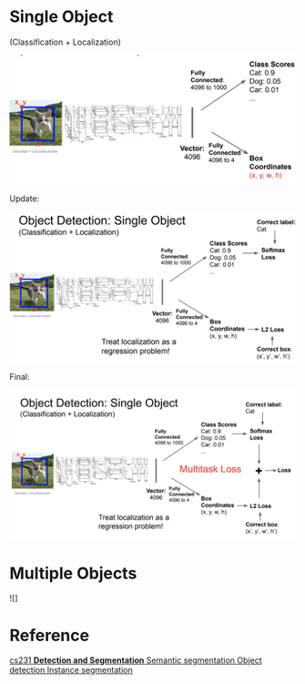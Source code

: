 # Single Object

(Classification + Localization)

![objectdetectionsingleobject1](../../img/CV/objectdetectionsingleobject1.png)

Update:

![objectdetectionsingleobject2](../../img/CV/objectdetectionsingleobject2.png)



Final:

![objectdetectionsingleobject3](../../img/CV/objectdetectionsingleobject3.png)



#  Multiple Objects

![]











































# Reference 

[cs231 **Detection and Segmentation** Semantic segmentation Object detection Instance segmentation](http://cs231n.stanford.edu/slides/2020/lecture_12.pdf)

